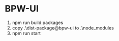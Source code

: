 # BPW-UI

1. npm run build:packages
2. copy .\dist-package\@bpw-ui to .\node_modules
3. npm run start